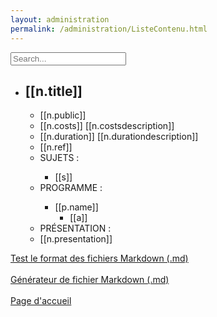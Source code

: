 ```yaml
---
layout: administration
permalink: /administration/ListeContenu.html
---
```


<div ng-app="administration" ng-controller="ListContenu">
  <input type="text" ng-model="research.title" placeholder="Search...">
  <div>
    <ul>
        <li ng-repeat="n in (trainings|filter:research)">
          <!-- /// training //////////////////////////////////////////////// -->
          <h2>[[n.title]]</h2>
          <ul>
            <li>[[n.public]]</li>
            <li>[[n.costs]] [[n.costsdescription]]</li>
            <li>[[n.duration]] [[n.durationdescription]]</li>
            <li>[[n.ref]]</li>
            <li>SUJETS :</li>
            <ul>
              <li ng-repeat="s in n.subject">[[s]]</li>
            </ul>
            <li>PROGRAMME :</li>
            <ul>
              <li ng-repeat="p in n.program">
                [[p.name]]
                <ul>
                  <li ng-repeat="a in p.activity">[[a]]</li>
                </ul>
              </li>
            </ul>
            <li>PRÉSENTATION :</li>
            <li>[[n.presentation]]</li>
          </ul>
          <!-- ///////////////////////////////////////////////////////////// -->
        </li>
    </ul>
  </div>

  <p>
    <a href="{{ '/administration/errorFormat.html' | prepend: site.baseurl }}">Test le format des fichiers Markdown (.md)</a>
    <br/>
    <br/>
    <a href="{{ '/administration/formulaireData.html' | prepend: site.baseurl }}">Générateur de fichier Markdown (.md)</a>
    <br/>
    <br/>
    <a href="{{ site.url }}/{{ site.baseurl }}">Page d'accueil</a>
  </p>

</div>

<script src="http://ajax.googleapis.com/ajax/libs/angularjs/1.4.9/angular.min.js"></script>
<script>
  // code in that file for Jekyll can fill with data
  var app = angular.module('administration', []);

  app .config(['$interpolateProvider', function ($interpolateProvider) {
    $interpolateProvider.startSymbol('[[');
    $interpolateProvider.endSymbol(']]');
  }]);

  app.controller('ListContenu', function($scope) {
    $scope.research = {
      title: ""
    };
    $scope.trainings = [
      {% for training in site.pages %} {% if training.layout == 'training' %} {% if training.title %}
        {
          href: "{{ training.url | prepend: site.baseurl }}",
          title: "{% if training.title %}{{training.title}}{% else %}{{site.title}}{% endif %}",
          public: "{{ training.public }}",
          costs: "{{ training.costs }}",
          costsdescription: "{{ training.costs-description }}",
          duration: "{{ training.duration }}",
          durationdescription: "{{ training.duration-description }}",
          ref: "{{ training.ref }}",
          subject: function () {
            var resultSubject = [];
            {% for s in training.subject %}
              resultSubject.push("{{s}}");
            {% endfor %}
            return resultSubject;
          }(),
          program: function () {
            var resultProgram  = [];
            {% for p in training.program %}
              var nameProgram = "{{p.title}}";
              var activityProgram = [];
              {% for a in p.activity %}
                activityProgram.push("{{a}}");
              {% endfor %}
              resultProgram.push({name:nameProgram, activity:activityProgram});
            {% endfor %}
            return resultProgram;
          }(),
          presentation: "{{ training.presentation }}"
        },
      {% endif %} {% endif %} {% endfor %}
    ];
  });
</script>
